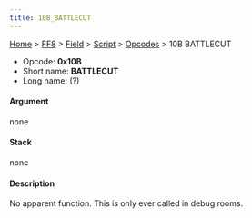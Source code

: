 ```yaml
---
title: 10B_BATTLECUT
---
```


[Home](../../../../index.md) > [FF8](../../../../FF8.md) > [Field](../../../Field.md) > [Script](../../Script.md) > [Opcodes](../Opcodes.md) > 10B BATTLECUT

-   Opcode: **0x10B**
-   Short name: **BATTLECUT**
-   Long name: (?)

#### Argument

none

#### Stack

none

#### Description

No apparent function. This is only ever called in debug rooms.
